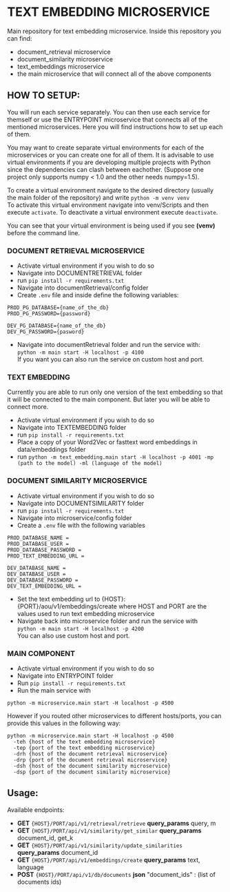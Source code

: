 # TEXT EMBEDDING MICROSERVICE

Main repository for text embedding microservice. Inside this repository you can find:
* document_retrieval microservice
* document_similarity microservice
* text_embeddings microservice 
* the main microservice that will connect all of the above components

## HOW TO SETUP:

You will run each service separately. You can then use each service for themself or use the ENTRYPOINT microservice that connects all of the mentioned microservices. Here you will find instructions how to set up each of them.

You may want to create separate virtual environments for each of the microservices or you can create one for all of them. It is advisable to use virtual environments if you are developing multiple projects with Python since the dependencies can clash between eachother. (Suppose one project only supports numpy < 1.0 and the other needs numpy=1.5).

To create a virtual environment navigate to the desired directory (usually the main folder of the repository) and write 
`python -m venv venv`  
To activate this virtual environment navigate into venv/Scripts and then execute `activate`.
To deactivate a virtual environment execute `deactivate`.

You can see that your virtual environment is being used if you see __(venv)__ before the command line.

### DOCUMENT RETRIEVAL MICROSERVICE

* Activate virtual environment if you wish to do so
* Navigate into DOCUMENTRETRIEVAL folder
* run `pip install -r requirements.txt`
* Navigate into documentRetrieval/config folder
* Create `.env` file and inside define the following variables:
```
PROD_PG_DATABASE={name_of_the_db}
PROD_PG_PASSWORD={password}

DEV_PG_DATABASE={name_of_the_db}
DEV_PG_PASSWORD={pasword}
```
* Navigate into documentRetrieval folder and run the service with:   
`python -m main start -H localhost -p 4100`   
If you want you can also run the service on custom host and port.

### TEXT EMBEDDING

Currently you are able to run only one version of the text embedding so that it will be connected to the main component. But later you will be able to connect more. 

* Activate virtual environment if you wish to do so
* Navigate into TEXTEMBEDDING folder
* run `pip install -r requirements.txt`
* Place a copy of your Word2Vec or fasttext word embeddings in data/embeddings folder
* run `python -m text_embedding.main start -H localhost -p 4001 -mp (path to the model) -ml (language of the model)`

### DOCUMENT SIMILARITY MICROSERVICE

* Activate virtual environment if you wish to do so
* Navigate into DOCUMENTSIMILARITY folder
* run `pip install -r requirements.txt`
* Navigate into microservice/config folder
* Create a `.env` file with the following variables
```
PROD_DATABASE_NAME = 
PROD_DATABASE_USER = 
PROD_DATABASE_PASSWORD = 
PROD_TEXT_EMBEDDING_URL = 

DEV_DATABASE_NAME = 
DEV_DATABASE_USER = 
DEV_DATABASE_PASSWORD = 
DEV_TEXT_EMBEDDING_URL = 
```
* Set the text embedding url to {HOST}:{PORT}/aou/v1/embeddings/create where HOST and PORT are the values used to run text embedding microservice
* Navigate back into microservice folder and run the service with   
`python -m main start -H localhost -p 4200`   
You can also use custom host and port.

### MAIN COMPONENT

* Activate virtual environment if you wish to do so
* Navigate into ENTRYPOINT folder
* Run `pip install -r requirements.txt`
* Run the main service with   
```
python -m microservice.main start -H localhost -p 4500
```
However if you routed other microservices to different hosts/ports, you can provide this values in the following way:
```
python -m microservice.main start -H localhost -p 4500
  -teh {host of the text embedding microservice}
  -tep {port of the text embedding microservice}
  -drh {host of the document retrieval microservice}
  -drp {port of the document retrieval microservice}
  -dsh {host of the document similarity microservice}
  -dsp {port of the document similarity microservice}
```

## Usage:

Available endpoints:
* **GET** `{HOST}/PORT/api/v1/retrieval/retrieve` __query_params__ query, m
* **GET** `{HOST}/PORT/api/v1/similarity/get_similar` __query_params__ document_id, get_k
* **GET** `{HOST}/PORT/api/v1/similarity/update_similarities` __query_params__ document_id
* **GET** `{HOST}/PORT/api/v1/embeddings/create` __query_params__ text, language
* **POST** `{HOST}/PORT/api/v1/db/documents` __json__ "document_ids" : (list of documents ids)
